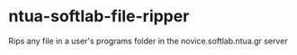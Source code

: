 # ntua-softlab-file-ripper
Rips any file in a user's programs folder in the novice.softlab.ntua.gr server
